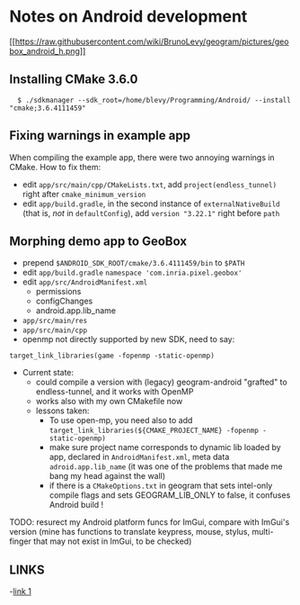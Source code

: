 # Notes on Android development

[[https://raw.githubusercontent.com/wiki/BrunoLevy/geogram/pictures/geobox_android_h.png]]

Installing CMake 3.6.0
----------------------
```
  $ ./sdkmanager --sdk_root=/home/blevy/Programming/Android/ --install "cmake;3.6.4111459"
```

Fixing warnings in example app
------------------------------
When compiling the example app, there were two annoying warnings in CMake. How to fix them:
- edit `app/src/main/cpp/CMakeLists.txt`, add `project(endless_tunnel)` right after `cmake_minimum_version`
- edit `app/build.gradle`, in the second instance of `externalNativeBuild` (that is, *not* in `defaultConfig`),
  add `version "3.22.1"` right before `path`

Morphing demo app to GeoBox
---------------------------
- prepend `$ANDROID_SDK_ROOT/cmake/3.6.4111459/bin` to `$PATH`
- edit `app/build.gradle`
   `namespace 'com.inria.pixel.geobox'`
- edit `app/src/AndroidManifest.xml`
   - permissions
   - configChanges
   - android.app.lib_name
- `app/src/main/res`
- `app/src/main/cpp`
- openmp not directly supported by new SDK, need to say:
```
target_link_libraries(game -fopenmp -static-openmp)
```
- Current state:
   - could compile a version with (legacy) geogram-android "grafted" to endless-tunnel, and it works with OpenMP
   - works also with my own CMakefile now
   - lessons taken:
      - To use open-mp, you need also to add `target_link_libraries(${CMAKE_PROJECT_NAME} -fopenmp -static-openmp)`
      - make sure project name corresponds to dynamic lib loaded by app, declared in `AndroidManifest.xml`,
        meta data `adroid.app.lib_name` (it was one of the problems that made me bang my head against the
        wall)
      - if there is a `CMakeOptions.txt` in geogram that sets intel-only compile flags and sets GEOGRAM_LIB_ONLY to false,
        it confuses Android build !

TODO: resurect my Android platform funcs for ImGui, compare with ImGui's version
(mine has functions to translate keypress, mouse, stylus, multi-finger that may
 not exist in ImGui, to be checked)

LINKS
-----
-[link 1](https://gist.github.com/phlummox/24b488fa8656cf925014639bab9977e5)
